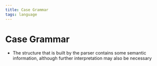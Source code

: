 ```yaml
---
title: Case Grammar
tags: language
---
```


# Case Grammar
- The structure that is built by the parser contains some semantic information, although further interpretation may also be necessary






























































